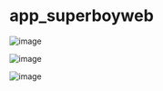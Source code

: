 # app_superboyweb

![image](https://github.com/user-attachments/assets/6d53377e-1637-4cce-846f-b916fde51b65)

![image](https://github.com/user-attachments/assets/78e0089a-d037-4745-8c6d-78467c71d9ce)

![image](https://github.com/user-attachments/assets/f56ecdc4-afe0-45e4-8f56-f03c1e8739c8)


